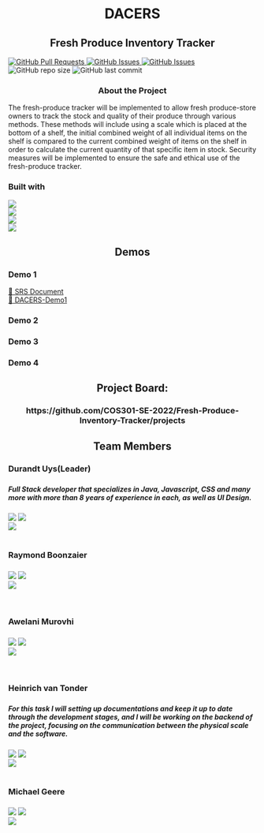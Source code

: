 <h1 align="center">DACERS</h1>
<h2 align="center">Fresh Produce Inventory Tracker</h1>
<div>
  <a href= "https://github.com/COS301-SE-2022/Fresh-Produce-Inventory-Tracker/pulls">
    <img alt="GitHub Pull Requests" src="https://img.shields.io/github/issues-pr/COS301-SE-2022/Fresh-Produce-Inventory-Tracker?style=plastic&logo=appveyor">
  </a>
  <a href = "https://github.com/COS301-SE-2022/Fresh-Produce-Inventory-Tracker/issues">
    <img alt="GitHub Issues" src="https://img.shields.io/github/issues/COS301-SE-2022/Japanese-Writing-Evaluator?style=plastic&logo=appveyor">
  </a>
  <a href = "https://github.com/COS301-SE-2022/Fresh-Produce-Inventory-Tracker/projects/1">
    <img alt="GitHub Issues" src="https://img.shields.io/badge/Project%20Board-3-blue">
  </a>
  <img alt="GitHub repo size" src="https://img.shields.io/github/repo-size/COS301-SE-2022/Fresh-Produce-Inventory-Tracker?style=plastic&logo=appveyor">
  <img alt="GitHub last commit" src="https://img.shields.io/github/last-commit/COS301-SE-2022/Fresh-Produce-Inventory-Tracker?color=orange&style=plastic&logo=appveyor">
</div>



<h3 align="center">About the Project</h2>
The fresh-produce tracker will be implemented to allow fresh produce-store owners to track the stock and quality of their produce through various methods. These methods will include using a scale which is placed at the bottom of a shelf, the initial combined weight of all individual items on the shelf is compared to the current combined weight of items on the shelf in order to calculate the current quantity of that specific item in stock. Security measures will be implemented to ensure the safe and ethical use of the fresh-produce tracker.


<h3>Built with</h3>
<a alt="Angular" href="https://angular.io/docs"><img src="https://img.shields.io/badge/Angular-DD0031?style=for-the-badge&logo=angular&logoColor=white" /> </a><br/>
<a alt="Ionic" href="https://ionicframework.com/docs"><img src="https://img.shields.io/badge/Ionic-3880FF?style=for-the-badge&logo=ionic&logoColor=white" />  </a><br/>
<a alt="aws" href="https://aws.amazon.com/?nc2=h_lg"><img src="https://img.shields.io/badge/Amazon AWS-FF9900?style=for-the-badge&logo=amazonaws&logoColor=white" /></a><br/>
<a alt="postgres" href=""><img src="https://img.shields.io/badge/MongoDB-4EA94B?style=for-the-badge&logo=mongodb&logoColor=white" /></a><br/>



<h2 align= "center">Demos</h2>
  <h3>Demo 1</h3>
   <a href = "https://github.com/COS301-SE-2022/Fresh-Produce-Inventory-Tracker/wiki/SRS">📄 SRS Document</a><br/>
   <a href = "">🎥 DACERS-Demo1</a>
  <h3>Demo 2</h3>
  <h3>Demo 3</h3>
  <h3>Demo 4</h3>
  
<h2 align="center">Project Board:</h2>
  <h3 align="center">https://github.com/COS301-SE-2022/Fresh-Produce-Inventory-Tracker/projects</h3>
  
<h2 align="center">Team Members</h2>

<div>
    <h3>Durandt Uys(Leader)<h3>
      <h5>Full Stack developer that specializes in Java, Javascript, CSS and many more with more than 8 years of experience in each, as well as UI Design.</h5>
   <a href="https://www.linkedin.com/in/durandt-uys-97534115a"><img src="https://img.shields.io/badge/LinkedIn-0077B5?style=for-the-badge&logo=linkedin&logoColor=white" /></a>
    <a href="https://github.com/DurandtUys"> <img src="https://img.shields.io/badge/GitHub-100000?style=for-the-badge&logo=github&logoColor=white" /></a><br/>
    <img src="https://github-readme-stats.vercel.app/api?username=DurandtUys" />
</div>
<br/>
<div>
    <h3>Raymond Boonzaier<h3>
   <a href="https://www.linkedin.com/in/raymond-boonzaier-7b82bb239"><img src="https://img.shields.io/badge/LinkedIn-0077B5?style=for-the-badge&logo=linkedin&logoColor=white" /></a>
    <a href="https://github.com/Ray-net"> <img src="https://img.shields.io/badge/GitHub-100000?style=for-the-badge&logo=github&logoColor=white" /></a><br/>
    <img src="https://github-readme-stats.vercel.app/api?username=Ray-net" />
</div>
<br/>
<div>
    <h3>Awelani Murovhi<h3>
   <a href=""><img src="https://img.shields.io/badge/LinkedIn-0077B5?style=for-the-badge&logo=linkedin&logoColor=white" /></a>
    <a href="https://github.com/u18335412"> <img src="https://img.shields.io/badge/GitHub-100000?style=for-the-badge&logo=github&logoColor=white" /></a><br/>
    <img src="https://github-readme-stats.vercel.app/api?username=u18335412" />
</div>
<br/>
<div>
    <h3>Heinrich van Tonder<h3>
      <h5>For this task I will setting up documentations and keep it up to date through the development stages, and I will be working on the backend of the project, focusing on the communication between the physical scale and the software.   </h5>
   <a href=""><img src="https://img.shields.io/badge/LinkedIn-0077B5?style=for-the-badge&logo=linkedin&logoColor=white" /></a>
    <a href=""> <img src="https://img.shields.io/badge/GitHub-100000?style=for-the-badge&logo=github&logoColor=white" /></a><br/>
    <img src="https://github-readme-stats.vercel.app/api?username=Ray-net" />
</div>
<br/>
<div>
    <h3>Michael Geere<h3>
   <a href=""><img src="https://img.shields.io/badge/LinkedIn-0077B5?style=for-the-badge&logo=linkedin&logoColor=white" /></a>
    <a href="https://github.com/michaelgeere"> <img src="https://img.shields.io/badge/GitHub-100000?style=for-the-badge&logo=github&logoColor=white" /></a><br/>
    <img src="https://github-readme-stats.vercel.app/api?username=michaelgeere" />
</div>

